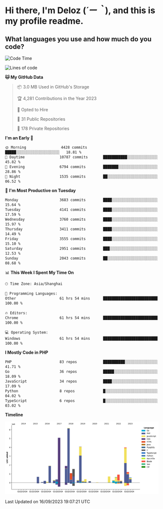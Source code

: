 # **Hi there, I'm Deloz (*´ー｀*), and this is my profile readme.**

## **What languages you use and how much do you code?**

<!--START_SECTION:waka-->
![Code Time](http://img.shields.io/badge/Code%20Time-2%2C408%20hrs%2037%20mins-blue)

![Lines of code](https://img.shields.io/badge/From%20Hello%20World%20I%27ve%20Written-32.9%20million%20lines%20of%20code-blue)

**🐱 My GitHub Data** 

> 📦 3.0 MB Used in GitHub's Storage 
 > 
> 🏆 4,281 Contributions in the Year 2023
 > 
> 💼 Opted to Hire
 > 
> 📜 31 Public Repositories 
 > 
> 🔑 178 Private Repositories 
 > 
**I'm an Early 🐤** 

```text
🌞 Morning                4428 commits        █████░░░░░░░░░░░░░░░░░░░░   18.81 % 
🌆 Daytime                10787 commits       ███████████░░░░░░░░░░░░░░   45.82 % 
🌃 Evening                6794 commits        ███████░░░░░░░░░░░░░░░░░░   28.86 % 
🌙 Night                  1535 commits        ██░░░░░░░░░░░░░░░░░░░░░░░   06.52 % 
```
📅 **I'm Most Productive on Tuesday** 

```text
Monday                   3683 commits        ████░░░░░░░░░░░░░░░░░░░░░   15.64 % 
Tuesday                  4141 commits        ████░░░░░░░░░░░░░░░░░░░░░   17.59 % 
Wednesday                3760 commits        ████░░░░░░░░░░░░░░░░░░░░░   15.97 % 
Thursday                 3411 commits        ████░░░░░░░░░░░░░░░░░░░░░   14.49 % 
Friday                   3555 commits        ████░░░░░░░░░░░░░░░░░░░░░   15.10 % 
Saturday                 2951 commits        ███░░░░░░░░░░░░░░░░░░░░░░   12.53 % 
Sunday                   2043 commits        ██░░░░░░░░░░░░░░░░░░░░░░░   08.68 % 
```


📊 **This Week I Spent My Time On** 

```text
🕑︎ Time Zone: Asia/Shanghai

💬 Programming Languages: 
Other                    61 hrs 54 mins      █████████████████████████   100.00 % 

🔥 Editors: 
Chrome                   61 hrs 54 mins      █████████████████████████   100.00 % 

💻 Operating System: 
Windows                  61 hrs 54 mins      █████████████████████████   100.00 % 
```

**I Mostly Code in PHP** 

```text
PHP                      83 repos            ██████████░░░░░░░░░░░░░░░   41.71 % 
Go                       36 repos            █████░░░░░░░░░░░░░░░░░░░░   18.09 % 
JavaScript               34 repos            ████░░░░░░░░░░░░░░░░░░░░░   17.09 % 
Python                   8 repos             █░░░░░░░░░░░░░░░░░░░░░░░░   04.02 % 
TypeScript               6 repos             █░░░░░░░░░░░░░░░░░░░░░░░░   03.02 % 
```



**Timeline**

![Lines of Code chart](https://raw.githubusercontent.com/deloz/deloz/main/assets/bar_graph.png)


 Last Updated on 16/09/2023 19:07:21 UTC
<!--END_SECTION:waka-->

